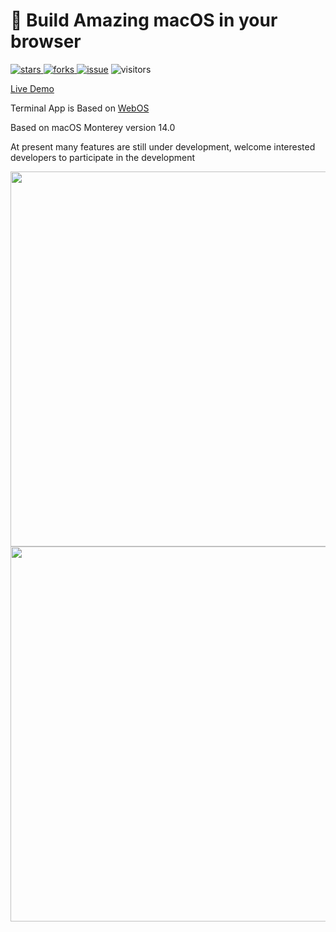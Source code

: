 <!--
 * @Author: tackchen
 * @Date: 2022-10-03 15:30:44
 * @Description: Coding something
-->
#  Build Amazing macOS in your browser

<p align="left">
    <a href="https://www.github.com/theajack/mac/stargazers" target="_black">
        <img src="https://img.shields.io/github/stars/theajack/mac?logo=github" alt="stars" />
    </a>
    <a href="https://www.github.com/theajack/mac/network/members" target="_black">
        <img src="https://img.shields.io/github/forks/theajack/mac?logo=github" alt="forks" />
    </a>
    <a href="https://github.com/theajack/mac/issues"><img src="https://img.shields.io/github/issues-closed/theajack/mac.svg" alt="issue"></a>
    <img src="https://shiyix.cn/api2/util/badge/stat?c=Visitors-Mac" alt="visitors">
</p>

[Live Demo](https://theajack.github.io/mac)

Terminal App is Based on [WebOS](https://github.com/theajack/webos)

Based on macOS Monterey version 14.0

At present many features are still under development, welcome interested developers to participate in the development

<img src='https://shiyix.cn/images/macos.jpg' width='600px'/>

<img src='https://shiyix.cn/images/design.png' width='600px'/>
